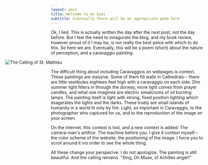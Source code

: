 ```yaml
---
layout: post
title: Welcome to my Eyes
subtitle: Eventually there will be an appropriate poem here
---
```


Ok, I lied. This is actually written the day after the next post, not the day before. But I feel the need to innagurate the blog, and my book review, however proud of it I may be, is not really the best peice with which to do this. So here we are. Eventually, this will be a poem (short) about the nature of perception, and a caravaggio painting.


<img src="http://upload.wikimedia.org/wikipedia/commons/1/10/Caravaggio_-_La_vocazione_di_San_Matteo.jpg" alt="The Calling of St. Mathieu" style = "margin-left: -150px">


The difficult thing about including Caravaggios on webpages is context. These paintings are massive. Some of them fill walls in Cathedrals-- there are little vestibules eighteen feet high with a caravaggio on each side. Dim summer light filters in through the dorway, more light comes from prayer candles, and what one imagines are electric simalcrums of oil burning lamps. The painting itself is light with strong, fixed position lighting which exagerates the lights and the darks. These truely are small islands of humanity in a world lit only by fire. Light, so important in Caravaggio, to the photographer who captured for us, and to the reproduction of the image on your screen.

On the internet, this context is lost, and a new context is added: The camera-man's artifice. The machine before you. I give it context myself-- the color scheme of the website, the positioning of the image. I force you to scroll around it ino order to see the whole thing. 

All these change your perspecive. I do not apologize. The painting is still beautiful. And the calling remains. "Sing, Oh Muse, of Achilles anger!"

